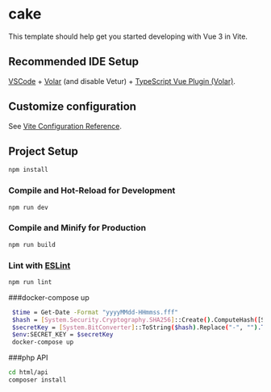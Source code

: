 # cake

This template should help get you started developing with Vue 3 in Vite.

## Recommended IDE Setup

[VSCode](https://code.visualstudio.com/) + [Volar](https://marketplace.visualstudio.com/items?itemName=Vue.volar) (and disable Vetur) + [TypeScript Vue Plugin (Volar)](https://marketplace.visualstudio.com/items?itemName=Vue.vscode-typescript-vue-plugin).

## Customize configuration

See [Vite Configuration Reference](https://vitejs.dev/config/).

## Project Setup

```sh
npm install
```

### Compile and Hot-Reload for Development

```sh
npm run dev
```

### Compile and Minify for Production

```sh
npm run build
```

### Lint with [ESLint](https://eslint.org/)

```sh
npm run lint
```
###docker-compose up
```sh
 $time = Get-Date -Format "yyyyMMdd-HHmmss.fff"
 $hash = [System.Security.Cryptography.SHA256]::Create().ComputeHash([System.Text.Encoding]::UTF8.GetBytes($time))
 $secretKey = [System.BitConverter]::ToString($hash).Replace("-", "").ToLower()
 $env:SECRET_KEY = $secretKey
 docker-compose up
```
###php API
```sh
cd html/api
composer install
```
